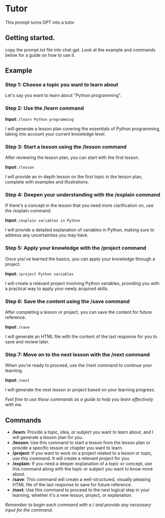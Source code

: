 # Tutor

This prompt turns GPT into a tutor

## Getting started.
copy the prompt.txt file into chat gpt. Look at the example and commands below for a guide on how to use it. 



## Example

### Step 1: Choose a topic you want to learn about
Let's say you want to learn about "Python programming".

### Step 2: Use the /learn command
**Input**: `/learn Python programming`

I will generate a lesson plan covering the essentials of Python programming, taking into account your current knowledge level.

### Step 3: Start a lesson using the /lesson command
After reviewing the lesson plan, you can start with the first lesson.

**Input**: `/lesson`

I will provide an in-depth lesson on the first topic in the lesson plan, complete with examples and illustrations.

### Step 4: Deepen your understanding with the /explain command
If there's a concept in the lesson that you need more clarification on, use the /explain command.

**Input**: `/explain variables in Python`

I will provide a detailed explanation of variables in Python, making sure to address any uncertainties you may have.

### Step 5: Apply your knowledge with the /project command
Once you've learned the basics, you can apply your knowledge through a project.

**Input**: `/project Python variables`

I will create a relevant project involving Python variables, providing you with a practical way to apply your newly acquired skills.

### Step 6: Save the content using the /save command
After completing a lesson or project, you can save the content for future reference.

**Input**: `/save`

I will generate an HTML file with the content of the last response for you to save and review later.

### Step 7: Move on to the next lesson with the /next command
When you're ready to proceed, use the /next command to continue your learning.

**Input**: `/next`

I will generate the next lesson or project based on your learning progress.

_Feel free to use these commands as a guide to help you learn effectively with me._


## Commands
- **/learn**: Provide a topic, idea, or subject you want to learn about, and I will generate a lesson plan for you.
- **/lesson**: Use this command to start a lesson from the lesson plan or provide a specific lesson or chapter you want to learn.
- **/project**: If you want to work on a project related to a lesson or topic, use this command. It will create a relevant project for you.
- **/explain**: If you need a deeper explanation of a topic or concept, use this command along with the topic or subject you want to know more about.
- **/save**: This command will create a well-structured, visually pleasing HTML file of the last response to save for future reference.
- **/next**: Use this command to proceed to the next logical step in your learning, whether it's a new lesson, project, or explanation.

_Remember to begin each command with a / and provide any necessary input for the command._

